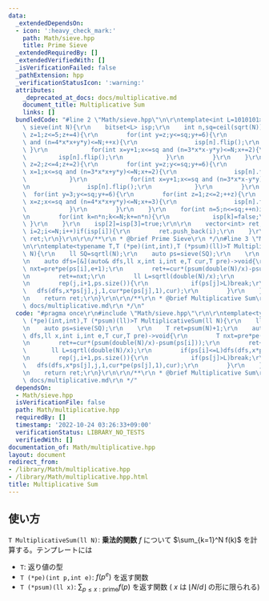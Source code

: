 ```yaml
---
data:
  _extendedDependsOn:
  - icon: ':heavy_check_mark:'
    path: Math/sieve.hpp
    title: Prime Sieve
  _extendedRequiredBy: []
  _extendedVerifiedWith: []
  _isVerificationFailed: false
  _pathExtension: hpp
  _verificationStatusIcon: ':warning:'
  attributes:
    _deprecated_at_docs: docs/multiplicative.md
    document_title: Multiplicative Sum
    links: []
  bundledCode: "#line 2 \"Math/sieve.hpp\"\n\r\ntemplate<int L=1010101>vector<int>\
    \ sieve(int N){\r\n    bitset<L> isp;\r\n    int n,sq=ceil(sqrt(N));\r\n    for(int\
    \ z=1;z<=5;z+=4){\r\n        for(int y=z;y<=sq;y+=6){\r\n            for(int x=1;x<=sq\
    \ and (n=4*x*x+y*y)<=N;++x){\r\n                isp[n].flip();\r\n           \
    \ }\r\n            for(int x=y+1;x<=sq and (n=3*x*x-y*y)<=N;x+=2){\r\n       \
    \         isp[n].flip();\r\n            }\r\n        }\r\n    }\r\n    for(int\
    \ z=2;z<=4;z+=2){\r\n        for(int y=z;y<=sq;y+=6){\r\n            for (int\
    \ x=1;x<=sq and (n=3*x*x+y*y)<=N;x+=2){\r\n                isp[n].flip();\r\n\
    \            }\r\n            for(int x=y+1;x<=sq and (n=3*x*x-y*y)<=N;x+=2){\r\
    \n                isp[n].flip();\r\n            }\r\n        }\r\n    }\r\n  \
    \  for(int y=3;y<=sq;y+=6){\r\n        for(int z=1;z<=2;++z){\r\n            for(int\
    \ x=z;x<=sq and (n=4*x*x+y*y)<=N;x+=3){\r\n                isp[n].flip();\r\n\
    \            }\r\n        }\r\n    }\r\n    for(int n=5;n<=sq;++n)if(isp[n]){\r\
    \n        for(int k=n*n;k<=N;k+=n*n){\r\n            isp[k]=false;\r\n       \
    \ }\r\n    }\r\n    isp[2]=isp[3]=true;\r\n\r\n    vector<int> ret;\r\n    for(int\
    \ i=2;i<=N;i++)if(isp[i]){\r\n        ret.push_back(i);\r\n    }\r\n    return\
    \ ret;\r\n}\r\n\r\n/**\r\n * @brief Prime Sieve\r\n */\n#line 3 \"Math/multiplicative.hpp\"\
    \n\r\ntemplate<typename T,T (*pe)(int,int),T (*psum)(ll)>T MultiplicativeSum(ll\
    \ N){\r\n    ll SQ=sqrtl(N);\r\n    auto ps=sieve(SQ);\r\n    \r\n    T ret=psum(N)+1;\r\
    \n    auto dfs=[&](auto& dfs,ll x,int i,int e,T cur,T pre)->void{\r\n        T\
    \ nxt=pre*pe(ps[i],e+1);\r\n        ret+=cur*(psum(double(N)/x)-psum(ps[i]));\r\
    \n        ret+=nxt;\r\n        ll L=sqrtl(double(N)/x);\r\n        if(ps[i]<=L)dfs(dfs,x*ps[i],i,e+1,nxt,pre);\r\
    \n        rep(j,i+1,ps.size()){\r\n            if(ps[j]>L)break;\r\n         \
    \   dfs(dfs,x*ps[j],j,1,cur*pe(ps[j],1),cur);\r\n        }\r\n    };\r\n    rep(i,0,ps.size())dfs(dfs,ps[i],i,1,pe(ps[i],1),1);\r\
    \n    return ret;\r\n}\r\n\r\n/**\r\n * @brief Multiplicative Sum\r\n * @docs\
    \ docs/multiplicative.md\r\n */\n"
  code: "#pragma once\r\n#include \"Math/sieve.hpp\"\r\n\r\ntemplate<typename T,T\
    \ (*pe)(int,int),T (*psum)(ll)>T MultiplicativeSum(ll N){\r\n    ll SQ=sqrtl(N);\r\
    \n    auto ps=sieve(SQ);\r\n    \r\n    T ret=psum(N)+1;\r\n    auto dfs=[&](auto&\
    \ dfs,ll x,int i,int e,T cur,T pre)->void{\r\n        T nxt=pre*pe(ps[i],e+1);\r\
    \n        ret+=cur*(psum(double(N)/x)-psum(ps[i]));\r\n        ret+=nxt;\r\n \
    \       ll L=sqrtl(double(N)/x);\r\n        if(ps[i]<=L)dfs(dfs,x*ps[i],i,e+1,nxt,pre);\r\
    \n        rep(j,i+1,ps.size()){\r\n            if(ps[j]>L)break;\r\n         \
    \   dfs(dfs,x*ps[j],j,1,cur*pe(ps[j],1),cur);\r\n        }\r\n    };\r\n    rep(i,0,ps.size())dfs(dfs,ps[i],i,1,pe(ps[i],1),1);\r\
    \n    return ret;\r\n}\r\n\r\n/**\r\n * @brief Multiplicative Sum\r\n * @docs\
    \ docs/multiplicative.md\r\n */"
  dependsOn:
  - Math/sieve.hpp
  isVerificationFile: false
  path: Math/multiplicative.hpp
  requiredBy: []
  timestamp: '2022-10-24 03:26:33+09:00'
  verificationStatus: LIBRARY_NO_TESTS
  verifiedWith: []
documentation_of: Math/multiplicative.hpp
layout: document
redirect_from:
- /library/Math/multiplicative.hpp
- /library/Math/multiplicative.hpp.html
title: Multiplicative Sum
---
```

## 使い方

`T MultiplicativeSum(ll N)`: **乗法的関数** $f$ について $\sum_{k=1}^N f(k)$ を計算する。テンプレートには
* `T`: 返り値の型
* `T (*pe)(int p,int e)`: $f(p^e)$ を返す関数
* `T (*psum)(ll x)`: $\sum_{p \leq x:\mbox{prime}} f(p)$ を返す関数 ( $x$ は $\lfloor N/d \rfloor$ の形に限られる)